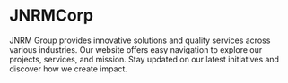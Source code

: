 # JNRMCorp
JNRM Group provides innovative solutions and quality services across various industries. Our website offers easy navigation to explore our projects, services, and mission. Stay updated on our latest initiatives and discover how we create impact.
